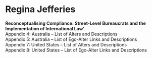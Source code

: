 # Regina Jefferies

<b/>Reconceptualising Compliance: Street-Level Bureaucrats and the Implementation of International Law'</b>
<br>Appendix 4: Australia – List of Alters and Descriptions
<br>Appendix 5: Australia – List of Ego-Alter Links and Descriptions
<br>Appendix 7: United States – List of Alters and Descriptions
<br>Appendix 8: United States – List of Ego-Alter Links and Descriptions
